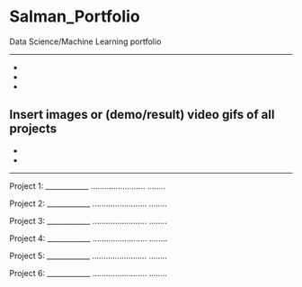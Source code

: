 # Salman_Portfolio
Data Science/Machine Learning portfolio


---------------------------------------------------------------------
-
-
-
Insert images or (demo/result) video gifs of all projects
-
-
-
-----------------------------------------------------------------------

Project 1: ____________
........................
........


Project 2: ____________
........................
........

Project 3: ____________
........................
........

Project 4: ____________
........................
........

Project 5: ____________
........................
........

Project 6: ____________
........................
........
